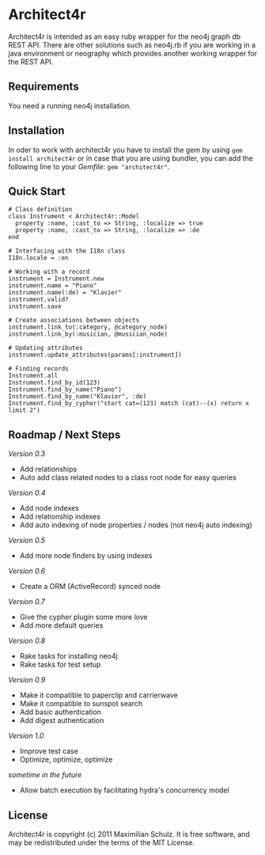 # Architect4r

Architect4r is intended as an easy ruby wrapper for the neo4j graph db 
REST API. There are other solutions such as neo4j.rb if you are working 
in a java environment or neography which provides another working wrapper 
for the REST API.

Requirements
------------

You need a running neo4j installation.

Installation
------------

In oder to work with architect4r you have to install the gem by using 
`gem install architect4r` or in case that you are using bundler, you can 
add the following line to your _Gemfile_: `gem "architect4r"`.

Quick Start
-----------

    # Class definition
    class Instrument < Architect4r::Model
      property :name, :cast_to => String, :localize => true
      property :name, :cast_to => String, :localize => :de
    end
    
    # Interfacing with the I18n class
    I18n.locale = :en
    
    # Working with a record
    instrument = Instrument.new
    instrument.name = "Piano"
    instrument.name(:de) = "Klavier"
    instrument.valid?
    instrument.save
    
    # Create associations between objects
    instrument.link_to(:category, @category_node)
    instrument.link_by(:musician, @musician_node)
    
    # Updating attributes
    instrument.update_attributes(params[:instrument])
    
    # Finding records
    Instrument.all
    Instrument.find_by_id(123)
    Instrument.find_by_name("Piano")
    Instrument.find_by_name("Klavier", :de)
    Instrument.find_by_cypher("start cat=(123) match (cat)--(x) return x limit 2")

Roadmap / Next Steps
--------------------

_Version 0.3_

* Add relationships
* Auto add class related nodes to a class root node for easy queries

_Version 0.4_

* Add node indexes
* Add relationship indexes
* Add auto indexing of node properties / nodes (not neo4j auto indexing)

_Version 0.5_

* Add more node finders by using indexes

_Version 0.6_

* Create a ORM (ActiveRecord) synced node

_Version 0.7_

* Give the cypher plugin some more love
* Add more default queries

_Version 0.8_

* Rake tasks for installing neo4j
* Rake tasks for test setup

_Version 0.9_

* Make it compatible to paperclip and carrierwave
* Make it compatible to sunspot search
* Add basic authentication
* Add digest authentication

_Version 1.0_

* Improve test case
* Optimize, optimize, optimize

_sometime in the future_

* Allow batch execution by facilitating hydra's concurrency model

License
-------

Architect4r is copyright (c) 2011 Maximilian Schulz. It is free software, 
and may be redistributed under the terms of the MIT License.